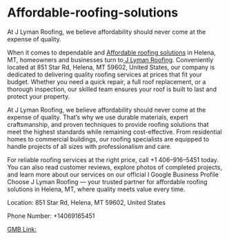# Affordable-roofing-solutions
At J Lyman Roofing, we believe affordability should never come at the expense of quality. 

When it comes to dependable and [Affordable roofing solutions](https://maps.app.goo.gl/Ru2U87V66eugMmiCA) in Helena, MT, homeowners and businesses turn to[ J Lyman Roofing](https://maps.app.goo.gl/Ru2U87V66eugMmiCA). Conveniently located at 851 Star Rd, Helena, MT 59602, United States, our company is dedicated to delivering quality roofing services at prices that fit your budget. Whether you need a quick repair, a full roof replacement, or a thorough inspection, our skilled team ensures your roof is built to last and protect your property.

At J Lyman Roofing, we believe affordability should never come at the expense of quality. That’s why we use durable materials, expert craftsmanship, and proven techniques to provide roofing solutions that meet the highest standards while remaining cost-effective. From residential homes to commercial buildings, our roofing specialists are equipped to handle projects of all sizes with professionalism and care.

For reliable roofing services at the right price, call +1 406–916–5451 today. You can also read customer reviews, explore photos of completed projects, and learn more about our services on our official l Google Business Profile Choose J Lyman Roofing — your trusted partner for affordable roofing solutions in Helena, MT, where quality meets value every time.

Location: 851 Star Rd, Helena, MT 59602, United States

Phone Number: +14069165451

[GMB Link: 
](https://maps.app.goo.gl/Ru2U87V66eugMmiCA)




